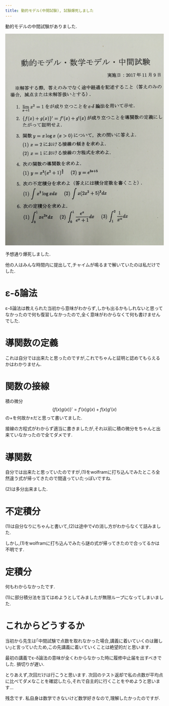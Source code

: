 ```yaml
---
title: 動的モデル(中間試験), 試験爆死しました
---
```


動的モデルの中間試験がありました.

![試験内容](/asset/IMG_20171109_143802.jpg)

予想通り爆死しました.

他の人はみんな時間内に提出して,チャイムが鳴るまで解いていたのは私だけでした.

# ε-δ論法

ε-δ論法は教えられた当初から意味がわからず,しかも出るかもしれないと思ってなかったので何も復習しなかったので,全く意味がわからなくて何も書けませんでした.

# 導関数の定義

これは自分では出来たと思ったのですが,これでちゃんと証明と認めてもらえるかはわかりません.

# 関数の接線

積の微分$$\{f(x)g(x)\}' = f'(x)g(x) + f(x)g'(x)$$の$+$を何故か$±$だと思って書いてました.

接線の方程式がわからず適当に書きましたが,それ以前に積の微分をちゃんと出来ていなかったので全てダメです.

# 導関数

自分では出来たと思っていたのですが,(1)をwolframに打ち込んでみたところ全然違う式が帰ってきたので間違っていたっぽいですね.

(2)は多分出来ました.

# 不定積分

(1)は自分なりにちゃんと書いて,(2)は途中で√の消し方がわからなくて詰みました.

しかし,(1)をwolframに打ち込んでみたら謎の式が帰ってきたので合ってるかは不明です.

# 定積分

何もわからなかったです.

(1)に部分積分法を当てはめようとしてみましたが無限ループになってしまいました.

# これからどうするか

当初から先生は｢中間試験で点数を取れなかった場合,講義に着いていくのは難しい｣と言っていたため,この先講義に着いていくことは絶望的だと思います.

最初の講義でε-δ論法の意味が全くわからなかった時に履修中止届を出すべきでした.
損切りが遅い.

とりあえず,次回だけは行こうと思います.
次回のテスト返却で私の点数が平均点に比べてダメなことを確認したら,それで自主的に行くことをやめようと思います…

残念です.
私自身は数学できないけど数学好きなので,理解したかったのですが.
